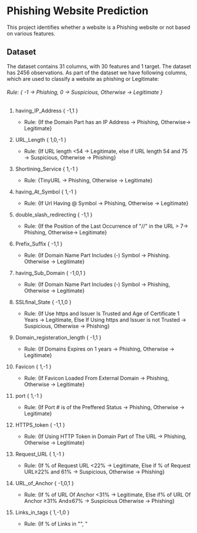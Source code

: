 # Phishing Website Prediction

This project identifies whether a website is a Phishing website or not based on various features.

## Dataset
The dataset contains 31 columns, with 30 features and 1 target. The dataset has 2456 observations. As part of the dataset we have following columns, which are used to classify a website as phishing or Legitimate:

###### Rule: { -1 → Phishing, 0 → Suspicious, Otherwise → Legitimate }



1. having_IP_Address { -1,1 }  
      * Rule: {If the Domain Part has an IP Address → Phishing,   Otherwise→ Legitimate}

2. URL_Length { 1,0,-1 }   
      * Rule: {If URL length <54 → Legitimate,  else if URL length 54 and 75 → Suspicious,   Otherwise → Phishing}

3. Shortining_Service { 1,-1 }   
      * Rule: {TinyURL → Phishing,   Otherwise → Legitimate}

4. having_At_Symbol { 1,-1 }   
      * Rule: {If Url Having @ Symbol → Phishing,   Otherwise → Legitimate}

5. double_slash_redirecting { -1,1 }   
      * Rule:  {If the Position of the Last Occurrence of "//" in the URL > 7→ Phishing,      Otherwise→ Legitimate}

6. Prefix_Suffix { -1,1 } 
      * Rule:  {If Domain Name Part Includes (-) Symbol → Phishing.    Otherwise → Legitimate}

7. having_Sub_Domain { -1,0,1 }    
      * Rule: {If Domain Name Part Includes (-) Symbol → Phishing,     Otherwise → Legitimate}

8. SSLfinal_State { -1,1,0 }   
      * Rule: {If Use https and Issuer Is Trusted and Age of Certificate 1 Years → Legitimate,    Else If Using https and Issuer is not Trusted  → Suspicious,       Otherwise → Phishing}

9. Domain_registeration_length { -1,1 } 
      * Rule: {If Domains Expires on 1 years → Phishing,    Otherwise → Legitimate}

10. Favicon { 1,-1 }    
      * Rule: {If Favicon Loaded From External Domain → Phishing,     Otherwise → Legitimate}

11. port { 1,-1 } 
      * Rule: {If Port # is of the Preffered Status → Phishing,     Otherwise → Legitimate}

12. HTTPS_token { -1,1 }    
      * Rule: {If Using HTTP Token in Domain Part of The URL → Phishing,     Otherwise → Legitimate}

13. Request_URL { 1,-1 } 
      * Rule: {If % of Request URL <22% → Legitimate,     Else if % of Request URL≥22% and 61% → Suspicious,     Otherwise → Phishing}

14. URL_of_Anchor { -1,0,1 }    
      * Rule:  {If % of URL Of Anchor <31%  → Legitimate,      Else if% of URL Of Anchor ≥31% And≤67% → Suspicious       Otherwise → Phishing}

15. Links_in_tags { 1,-1,0 } 
      * Rule: {If % of Links in "<Meta>", "<Script>" and "<Link>"<17%  → Legitimate,     Else if % of Links in <Meta>", "<Script>" and "<Link>" ≥17% And≤81% → Suspicious,      Otherwise → Phishing}

16. SFH { -1,1,0 }    
      * Rule: {If SFH is "about: blank" Or Is Empty → Phishing,      Else if SFH Refers To A Different Domain → Suspicious,      Otherwise  → Legitimate}

17. Submitting_to_email { -1,1 }    
      * Rule: {If Using "mail()" or "mailto:" Function to Submit User Information → Phishing,     Otherwise  → Legitimate}

18. Abnormal_URL { -1,1 }   
      * Rule: {If The Host Name Is Not Included In URL → Phishing,     Otherwise → Legitimate}

19. Redirect { 0,1 }   
      * Rule: {If #ofRedirect Page≤1 → Legitimate,     Else if #of Redirect Page≥2 And<4 → Suspicious,     Otherwise → Phishing}

20. on_mouseover { 1,-1 }  
      * Rule: {If onMouseOver Changes Status Bar → Phishing,      Else if It Does't Change Status Bar → Legitimate}

21. RightClick { 1,-1 }  
      * Rule: {If Right Click Disabled → Phishing,     Otherwise → Legitimate}

22. popUpWidnow { 1,-1 }   
      * Rule: {If Popoup Window Contains Text Fields→ Phishing,     Otherwise → Legitimate}

23. Iframe { 1,-1 }   
      * Rule: {If Using iframe → Phishing,     Otherwise → Legitimate}

24. age_of_domain { -1,1 }   
      * Rule: {If Age Of Domain≥6 months → Legitimate,     Otherwise → Phishing}

25. DNSRecord { -1,1 }   
      * Rule: {If no DNS Record For The Domain → Phishing,     Otherwise → Legitimate}

26. web_traffic { -1,0,1 }   
      * Rule: {If Website Rank<100,000 → Legitimate,     Else if Website Rank>100,000 → Suspicious,     Otherwise → Phishing}

27. Page_Rank { -1,1 }   
      * Rule: {If PageRank<0.2 → Phishing,     Otherwise → Legitimate}

28. Google_Index { 1,-1 }  
      * Rule: {If Webpage Indexed by Google → Legitimate,      Otherwise → Phishing}

29. Links_pointing_to_page { 1,0,-1 }  
      * Rule: {If # of Link Pointing to The Webpage=0 → Phishing,     Else if #Of Link Pointing to The Webpage>0 and≤2 → Suspicious,     Otherwise → Legitimate}

30. Statistical_report { -1,1 }  
      * Rule: {If Host Belongs to Top Phishing IPs or Top Phishing Domains → Phishing,     Otherwise → Legitimate}

31. Result { -1,0 }  
      * Rule: {If  0 → Phishing,    Else If 1 → Legitimate}
      
      

## Data Exploration and PreProcessing

1. Created a dataframe 'data' to extract the data into it.
2. data.info() and data.isna().sum shows the information about the data including the null values. This dataset doesn't have null values and it's clean.
3. In order to understand the distibution of data, I've plotted the count values of each feature and I've carried out descriptive statistics as well.
4. Data should be split into training and test. After analysing for overfitting and underfitting conditions, I have split them as 80% for Training and 20% for Testing for better accuracy.


## Training the Model
Since it is a classification problem, I've applied different classification algorithms and used the following models:
1. Logistic regression
2. Decision tree 
3. XG Boost
4. Random Forest



## Evaluating and Testing the model: 
I've calculated accuracy, precision, recall and F-score to choose the best model for prediction. I've also used Area under the curve and confusion matrix in order to find which model is a good fit and how accurately the model is predicting values.



| Model Used  | Accuracy  |
|---|---|
|Logistic Regression   | 0.93 |
|Decision Tree   | 0.91 |
|XG Boost   | 0.94 |
|Random Forest   | 0.97 |


## Conclusion
Among all the classification algorithms applied, Random Forest with the randomize search CV with best search parameters and Ensembling voting classifier are giving the best accuracy of 97%.



If you have any query, feel free to contact me at adarsh18raj@gmail.com
